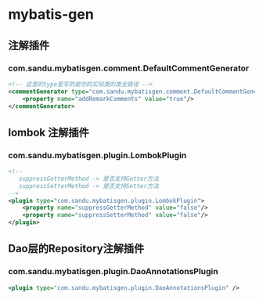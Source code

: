 # mybatis-gen

## 注解插件 
### com.sandu.mybatisgen.comment.DefaultCommentGenerator
```xml
<!-- 这里的type里写的是你的实现类的类全路径 -->
<commentGenerator type="com.sandu.mybatisgen.comment.DefaultCommentGenerator">
	<property name="addRemarkComments" value="true"/>
</commentGenerator>
```
## lombok 注解插件 
### com.sandu.mybatisgen.plugin.LombokPlugin
```xml
<!-- 
   suppressGetterMethod -> 是否支持Getter方法
   suppressSetterMethod -> 是否支持Setter方法
-->
<plugin type="com.sandu.mybatisgen.plugin.LombokPlugin">
    <property name="suppressGetterMethod" value="false"/>
    <property name="suppressSetterMethod" value="false"/>
</plugin>
```
## Dao层的Repository注解插件
### com.sandu.mybatisgen.plugin.DaoAnnotationsPlugin
<!-- @Repository 注解插件 -->
```xml
<plugin type="com.sandu.mybatisgen.plugin.DaoAnnotationsPlugin" />
```
